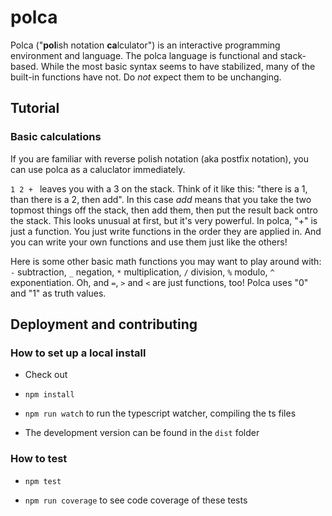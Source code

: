 # polca

Polca ("**pol**ish notation **ca**lculator") is an interactive programming environment and language. The polca language is functional and stack-based. While the most basic syntax seems to have stabilized, many of the built-in functions have not. Do *not* expect them to be unchanging.

## Tutorial

### Basic calculations

If you are familiar with reverse polish notation (aka postfix notation), you can use polca as a caluclator immediately.

`1 2 + ` leaves you with a 3 on the stack. Think of it like this: "there is a 1, than there is a 2, then add". In this case *add* means that you take the two topmost things off the stack, then add them, then put the result back ontro the stack. This looks unusual at first, but it's very powerful. In polca, "+" is just a function. You just write functions in the order they are applied in. And you can write your own functions and use them just like the others!

Here is some other basic math functions you may want to play around with: `-` subtraction, `_` negation, `*` multiplication, `/` division, `%` modulo, `^` exponentiation. Oh, and `=`, `>` and `<` are just functions, too! Polca uses "0" and "1" as truth values.

## Deployment and contributing

### How to set up a local install

- Check out

- `npm install`

- `npm run watch` to run the typescript watcher, compiling the ts files

- The development version can be found in the `dist` folder 

### How to test

- `npm test`

- `npm run coverage` to see code coverage of these tests

